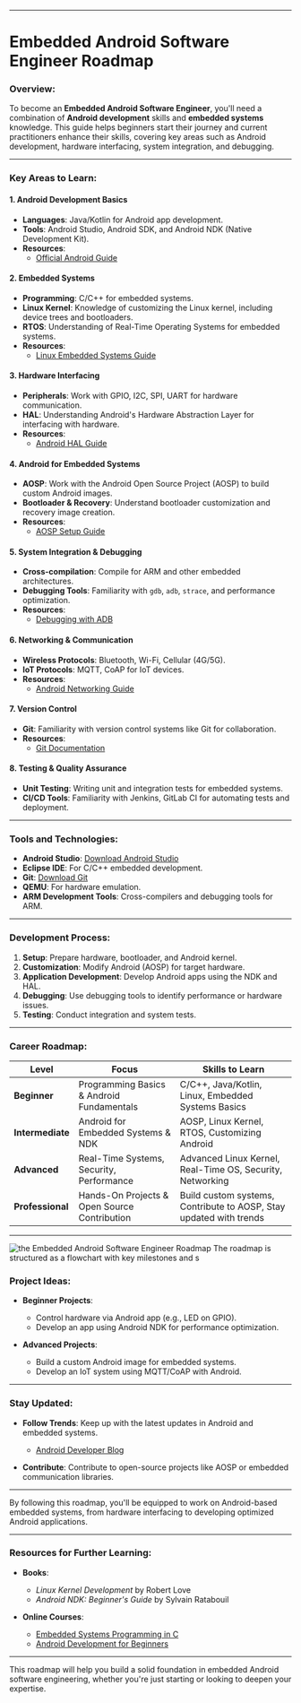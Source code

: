 

---

# Embedded Android Software Engineer Roadmap

### Overview:
To become an **Embedded Android Software Engineer**, you'll need a combination of **Android development** skills and **embedded systems** knowledge. This guide helps beginners start their journey and current practitioners enhance their skills, covering key areas such as Android development, hardware interfacing, system integration, and debugging.

---

### Key Areas to Learn:

#### 1. **Android Development Basics**
   - **Languages**: Java/Kotlin for Android app development.
   - **Tools**: Android Studio, Android SDK, and Android NDK (Native Development Kit).
   - **Resources**: 
     - [Official Android Guide](https://developer.android.com/guide)

#### 2. **Embedded Systems**
   - **Programming**: C/C++ for embedded systems.
   - **Linux Kernel**: Knowledge of customizing the Linux kernel, including device trees and bootloaders.
   - **RTOS**: Understanding of Real-Time Operating Systems for embedded systems.
   - **Resources**: 
     - [Linux Embedded Systems Guide](https://www.tldp.org/LDP/lkmpg/2.6/lkmpg.pdf)

#### 3. **Hardware Interfacing**
   - **Peripherals**: Work with GPIO, I2C, SPI, UART for hardware communication.
   - **HAL**: Understanding Android's Hardware Abstraction Layer for interfacing with hardware.
   - **Resources**: 
     - [Android HAL Guide](https://source.android.com/devices/architecture)

#### 4. **Android for Embedded Systems**
   - **AOSP**: Work with the Android Open Source Project (AOSP) to build custom Android images.
   - **Bootloader & Recovery**: Understand bootloader customization and recovery image creation.
   - **Resources**:
     - [AOSP Setup Guide](https://source.android.com/setup/start)

#### 5. **System Integration & Debugging**
   - **Cross-compilation**: Compile for ARM and other embedded architectures.
   - **Debugging Tools**: Familiarity with `gdb`, `adb`, `strace`, and performance optimization.
   - **Resources**: 
     - [Debugging with ADB](https://developer.android.com/studio/command-line/adb)

#### 6. **Networking & Communication**
   - **Wireless Protocols**: Bluetooth, Wi-Fi, Cellular (4G/5G).
   - **IoT Protocols**: MQTT, CoAP for IoT devices.
   - **Resources**: 
     - [Android Networking Guide](https://developer.android.com/training/volley)

#### 7. **Version Control**
   - **Git**: Familiarity with version control systems like Git for collaboration.
   - **Resources**:
     - [Git Documentation](https://git-scm.com/)

#### 8. **Testing & Quality Assurance**
   - **Unit Testing**: Writing unit and integration tests for embedded systems.
   - **CI/CD Tools**: Familiarity with Jenkins, GitLab CI for automating tests and deployment.

---

### Tools and Technologies:
- **Android Studio**: [Download Android Studio](https://developer.android.com/studio)
- **Eclipse IDE**: For C/C++ embedded development.
- **Git**: [Download Git](https://git-scm.com/)
- **QEMU**: For hardware emulation.
- **ARM Development Tools**: Cross-compilers and debugging tools for ARM.

---

### Development Process:

1. **Setup**: Prepare hardware, bootloader, and Android kernel.
2. **Customization**: Modify Android (AOSP) for target hardware.
3. **Application Development**: Develop Android apps using the NDK and HAL.
4. **Debugging**: Use debugging tools to identify performance or hardware issues.
5. **Testing**: Conduct integration and system tests.

---

### Career Roadmap:

| **Level**       | **Focus**                                       | **Skills to Learn**                                               |
|-----------------|-------------------------------------------------|-------------------------------------------------------------------|
| **Beginner**    | Programming Basics & Android Fundamentals       | C/C++, Java/Kotlin, Linux, Embedded Systems Basics               |
| **Intermediate**| Android for Embedded Systems & NDK              | AOSP, Linux Kernel, RTOS, Customizing Android                     |
| **Advanced**    | Real-Time Systems, Security, Performance        | Advanced Linux Kernel, Real-Time OS, Security, Networking         |
| **Professional**| Hands-On Projects & Open Source Contribution    | Build custom systems, Contribute to AOSP, Stay updated with trends|

---


![the _Embedded Android Software Engineer Roadmap_  The roadmap is structured as a flowchart with key milestones and s](https://github.com/user-attachments/assets/533c4434-b124-4211-bc74-dc66e28469e9)




### Project Ideas:

- **Beginner Projects**: 
  - Control hardware via Android app (e.g., LED on GPIO).
  - Develop an app using Android NDK for performance optimization.
  
- **Advanced Projects**: 
  - Build a custom Android image for embedded systems.
  - Develop an IoT system using MQTT/CoAP with Android.

---

### Stay Updated:
- **Follow Trends**: Keep up with the latest updates in Android and embedded systems.
  - [Android Developer Blog](https://android-developers.googleblog.com/)
  
- **Contribute**: Contribute to open-source projects like AOSP or embedded communication libraries.

---

By following this roadmap, you'll be equipped to work on Android-based embedded systems, from hardware interfacing to developing optimized Android applications.

--- 

### Resources for Further Learning:

- **Books**:
  - *Linux Kernel Development* by Robert Love
  - *Android NDK: Beginner's Guide* by Sylvain Ratabouil

- **Online Courses**:
  - [Embedded Systems Programming in C](https://www.udemy.com/course/embedded-systems-programming-in-c/)
  - [Android Development for Beginners](https://developer.android.com/courses)

--- 

This roadmap will help you build a solid foundation in embedded Android software engineering, whether you're just starting or looking to deepen your expertise.


